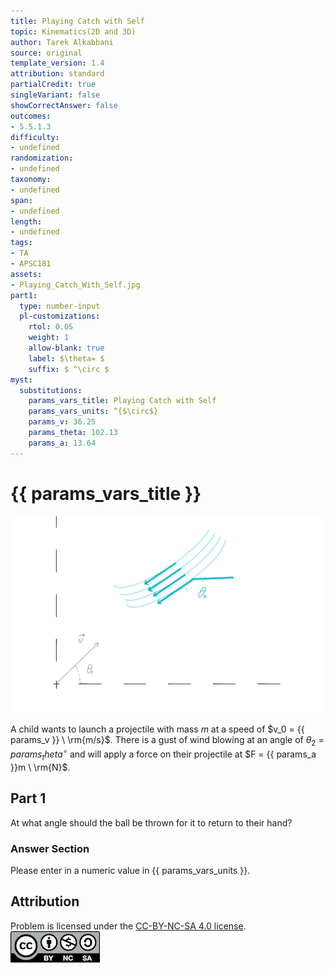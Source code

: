 ```yaml
---
title: Playing Catch with Self
topic: Kinematics(2D and 3D)
author: Tarek Alkabbani
source: original
template_version: 1.4
attribution: standard
partialCredit: true
singleVariant: false
showCorrectAnswer: false
outcomes:
- 5.5.1.3
difficulty:
- undefined
randomization:
- undefined
taxonomy:
- undefined
span:
- undefined
length:
- undefined
tags:
- TA
- APSC181
assets:
- Playing_Catch_With_Self.jpg
part1:
  type: number-input
  pl-customizations:
    rtol: 0.05
    weight: 1
    allow-blank: true
    label: $\theta= $
    suffix: $ ^\circ $
myst:
  substitutions:
    params_vars_title: Playing Catch with Self
    params_vars_units: ^{$\circ$}
    params_v: 36.25
    params_theta: 102.13
    params_a: 13.64
---
```

# {{ params_vars_title }}
<img src = "Playing_Catch_With_Self.jpg" width=600>

A child wants to launch a projectile with mass $m$ at a speed of $v_0 =  {{ params_v }} \ \rm{m/s}$. There is a gust of wind blowing at an angle of $\theta_2$ = ${{ params_theta }}^\circ$ and will apply a force on their projectile at $F = {{ params_a }}m   \ \rm{N}$.

## Part 1

At what angle should the ball be thrown for it to return to their hand?

### Answer Section

Please enter in a numeric value in {{ params_vars_units }}.

## Attribution

Problem is licensed under the [CC-BY-NC-SA 4.0 license](https://creativecommons.org/licenses/by-nc-sa/4.0/).<br> ![The Creative Commons 4.0 license requiring attribution-BY, non-commercial-NC, and share-alike-SA license.](https://raw.githubusercontent.com/firasm/bits/master/by-nc-sa.png)